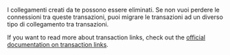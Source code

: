 I collegamenti creati da te possono essere eliminati. Se non vuoi perdere le connessioni tra queste transazioni, puoi migrare le transazioni ad un diverso tipo di collegamento tra transazioni.

If you want to read more about transaction links, check out the [official documentation on transaction links](https://firefly-iii.readthedocs.io/en/latest/advanced/links.html).